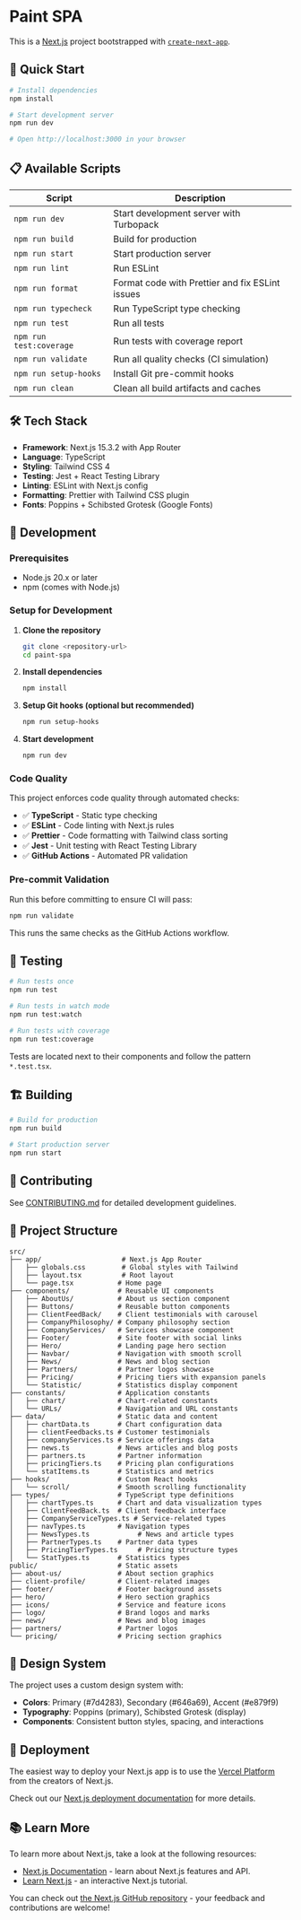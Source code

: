 # Paint SPA

This is a [Next.js](https://nextjs.org) project bootstrapped with [`create-next-app`](https://nextjs.org/docs/app/api-reference/cli/create-next-app).

## 🚀 Quick Start

```bash
# Install dependencies
npm install

# Start development server
npm run dev

# Open http://localhost:3000 in your browser
```

## 📋 Available Scripts

| Script                  | Description                                     |
| ----------------------- | ----------------------------------------------- |
| `npm run dev`           | Start development server with Turbopack         |
| `npm run build`         | Build for production                            |
| `npm run start`         | Start production server                         |
| `npm run lint`          | Run ESLint                                      |
| `npm run format`        | Format code with Prettier and fix ESLint issues |
| `npm run typecheck`     | Run TypeScript type checking                    |
| `npm run test`          | Run all tests                                   |
| `npm run test:coverage` | Run tests with coverage report                  |
| `npm run validate`      | Run all quality checks (CI simulation)          |
| `npm run setup-hooks`   | Install Git pre-commit hooks                    |
| `npm run clean`         | Clean all build artifacts and caches            |

## 🛠️ Tech Stack

- **Framework**: Next.js 15.3.2 with App Router
- **Language**: TypeScript
- **Styling**: Tailwind CSS 4
- **Testing**: Jest + React Testing Library
- **Linting**: ESLint with Next.js config
- **Formatting**: Prettier with Tailwind CSS plugin
- **Fonts**: Poppins + Schibsted Grotesk (Google Fonts)

## 🔧 Development

### Prerequisites

- Node.js 20.x or later
- npm (comes with Node.js)

### Setup for Development

1. **Clone the repository**

   ```bash
   git clone <repository-url>
   cd paint-spa
   ```

2. **Install dependencies**

   ```bash
   npm install
   ```

3. **Setup Git hooks (optional but recommended)**

   ```bash
   npm run setup-hooks
   ```

4. **Start development**
   ```bash
   npm run dev
   ```

### Code Quality

This project enforces code quality through automated checks:

- ✅ **TypeScript** - Static type checking
- ✅ **ESLint** - Code linting with Next.js rules
- ✅ **Prettier** - Code formatting with Tailwind class sorting
- ✅ **Jest** - Unit testing with React Testing Library
- ✅ **GitHub Actions** - Automated PR validation

### Pre-commit Validation

Run this before committing to ensure CI will pass:

```bash
npm run validate
```

This runs the same checks as the GitHub Actions workflow.

## 🧪 Testing

```bash
# Run tests once
npm run test

# Run tests in watch mode
npm run test:watch

# Run tests with coverage
npm run test:coverage
```

Tests are located next to their components and follow the pattern `*.test.tsx`.

## 🏗️ Building

```bash
# Build for production
npm run build

# Start production server
npm run start
```

## 📖 Contributing

See [CONTRIBUTING.md](./CONTRIBUTING.md) for detailed development guidelines.

## 📁 Project Structure

```
src/
├── app/                    # Next.js App Router
│   ├── globals.css         # Global styles with Tailwind
│   ├── layout.tsx          # Root layout
│   └── page.tsx           # Home page
├── components/            # Reusable UI components
│   ├── AboutUs/           # About us section component
│   ├── Buttons/           # Reusable button components
│   ├── ClientFeedBack/    # Client testimonials with carousel
│   ├── CompanyPhilosophy/ # Company philosophy section
│   ├── CompanyServices/   # Services showcase component
│   ├── Footer/            # Site footer with social links
│   ├── Hero/              # Landing page hero section
│   ├── Navbar/            # Navigation with smooth scroll
│   ├── News/              # News and blog section
│   ├── Partners/          # Partner logos showcase
│   ├── Pricing/           # Pricing tiers with expansion panels
│   └── Statistic/         # Statistics display component
├── constants/             # Application constants
│   ├── chart/             # Chart-related constants
│   └── URLs/              # Navigation and URL constants
├── data/                  # Static data and content
│   ├── chartData.ts       # Chart configuration data
│   ├── clientFeedbacks.ts # Customer testimonials
│   ├── companyServices.ts # Service offerings data
│   ├── news.ts            # News articles and blog posts
│   ├── partners.ts        # Partner information
│   ├── pricingTiers.ts    # Pricing plan configurations
│   └── statItems.ts       # Statistics and metrics
├── hooks/                 # Custom React hooks
│   └── scroll/            # Smooth scrolling functionality
├── types/                 # TypeScript type definitions
│   ├── chartTypes.ts      # Chart and data visualization types
│   ├── ClientFeedBack.ts  # Client feedback interface
│   ├── CompanyServiceTypes.ts # Service-related types
│   ├── navTypes.ts        # Navigation types
│   ├── NewsTypes.ts            # News and article types
│   ├── PartnerTypes.ts    # Partner data types
│   ├── PricingTierTypes.ts     # Pricing structure types
│   └── StatTypes.ts       # Statistics types
public/                    # Static assets
├── about-us/              # About section graphics
├── client-profile/        # Client-related images
├── footer/                # Footer background assets
├── hero/                  # Hero section graphics
├── icons/                 # Service and feature icons
├── logo/                  # Brand logos and marks
├── news/                  # News and blog images
├── partners/              # Partner logos
└── pricing/               # Pricing section graphics
```

## 🎨 Design System

The project uses a custom design system with:

- **Colors**: Primary (#7d4283), Secondary (#646a69), Accent (#e879f9)
- **Typography**: Poppins (primary), Schibsted Grotesk (display)
- **Components**: Consistent button styles, spacing, and interactions

## 🚀 Deployment

The easiest way to deploy your Next.js app is to use the [Vercel Platform](https://vercel.com/new?utm_medium=default-template&filter=next.js&utm_source=create-next-app&utm_campaign=create-next-app-readme) from the creators of Next.js.

Check out our [Next.js deployment documentation](https://nextjs.org/docs/app/building-your-application/deploying) for more details.

## 📚 Learn More

To learn more about Next.js, take a look at the following resources:

- [Next.js Documentation](https://nextjs.org/docs) - learn about Next.js features and API.
- [Learn Next.js](https://nextjs.org/learn) - an interactive Next.js tutorial.

You can check out [the Next.js GitHub repository](https://github.com/vercel/next.js) - your feedback and contributions are welcome!
